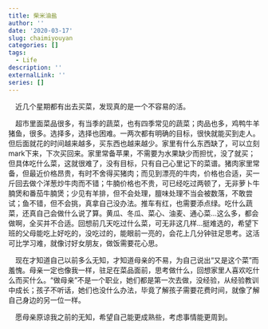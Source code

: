 ```yaml
---
title: 柴米油盐
author: ''
date: '2020-03-17'
slug: chaimiyouyan
categories: []
tags:
  - Life
description: ''
externalLink: ''
series: []
---
```

&emsp;近几个星期都有出去买菜，发现真的是一个不容易的活。

&emsp;超市里面菜品很多，有当季的蔬菜，也有四季常见的蔬菜；肉品也多，鸡鸭牛羊猪鱼，很多。选择多，选择也困难。一两次都有明确的目标，很快就能买到走人。但后面就花的时间越来越多，买东西也越来越少。家里有什么东西缺了，可以立刻mark下来，下次买回来。家里常备苹果，不需要为水果缺少而担忧，没了就买；但具体吃什么菜，这就很难了，没有目标，只有自己心里记下的菜谱。猪肉家里常备，但最近价格昂贵，有时不舍得买猪肉；而见到漂亮的牛肉，价格也合适，买一斤回去做个洋葱炒牛肉而不错；牛腩价格也不贵，可已经吃过两顿了，无非萝卜牛腩煲和番茄牛腩煲；少见有羊排，但不会处理，膻味处理不当会被数落，不敢尝试；鱼不错，但不会挑，真拿自己没办法。推车有红，也需要添点绿。吃什么蔬菜，还真自己会做什么说了算。黄瓜、冬瓜、菜心、油麦、通心菜...这么多，都会做啊，全买并不合适。回想前几天吃过什么菜，可无非这几样...挺难选的，希望下班的父母能吃上好吃的，没吃过的，能眼前一亮的，会花上几分钟驻足思考。这活可比学习难，就像讨好女朋友，做饭需要花心思。

&emsp;现在才知道自己以前多么无知，才知道母亲的不易，为自己说出“又是这个菜”而羞愧。母亲一定也像我一样，驻足在菜品面前，思考做什么，回想家里人喜欢吃什么而买什么。“做母亲”不是一个职业，她们都是第一次去做，没经验，从经验教训中成长；孩子不听话，她们也没什么办法，毕竟了解孩子需要花费时间，就像了解自己身边的另一位一样。

&emsp;愿母亲原谅我之前的无知，希望自己能更成熟些，考虑事情能更周到。